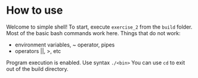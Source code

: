 
# How to use
Welcome to simple shell! To start, execute `exercise_2` from the `build` folder. Most of the basic bash commands work here. Things that do not work:
- environment variables, ~ operator, pipes
- operators ||, >, etc

Program execution is enabled. Use syntax `./<bin>`
You can use `cd` to exit out of the build directory.